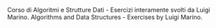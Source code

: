 Corso di Algoritmi e Strutture Dati - Esercizi interamente svolti da Luigi Marino.
Algorithms and Data Structures - Exercises by Luigi Marino.
